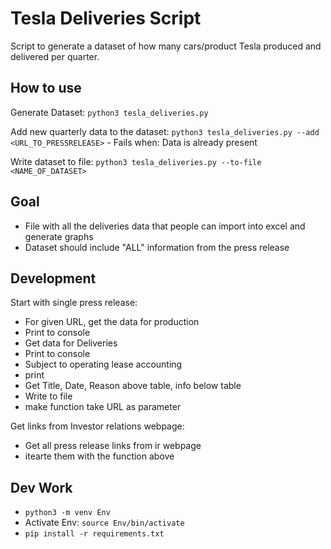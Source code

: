 # Tesla Deliveries Script
Script to generate a dataset of how many cars/product Tesla produced and delivered per quarter.

## How to use
Generate Dataset:
`python3 tesla_deliveries.py`

Add new quarterly data to the dataset:
`python3 tesla_deliveries.py --add <URL_TO_PRESSRELEASE>`
    - Fails when: Data is already present

Write dataset to file:
`python3 tesla_deliveries.py --to-file <NAME_OF_DATASET>`

## Goal
- File with all the deliveries data that people can import into excel and generate graphs
- Dataset should include "ALL" information from the press release
 


## Development
Start with single press release:
- For given URL, get the data for production
- Print to console
- Get data for Deliveries
- Print to console
- Subject to operating lease accounting
- print
- Get Title, Date, Reason above table, info below table
- Write to file
- make function take URL as parameter

Get links from Investor relations webpage:
- Get all press release links from ir webpage
- itearte them with the function above


## Dev Work
- `python3 -m venv Env`
- Activate Env: `source Env/bin/activate`
- `pip install -r requirements.txt`
